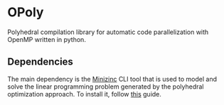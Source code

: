 # OPoly
Polyhedral compilation library for automatic code parallelization with OpenMP written in python.

## Dependencies

The main dependency is the [Minizinc](https://www.minizinc.org/) CLI tool that is used to model and solve the linear programming problem generated by the polyhedral optimization approach. To install it, follow [this](https://www.minizinc.org/doc-2.5.0/en/installation.html) guide.